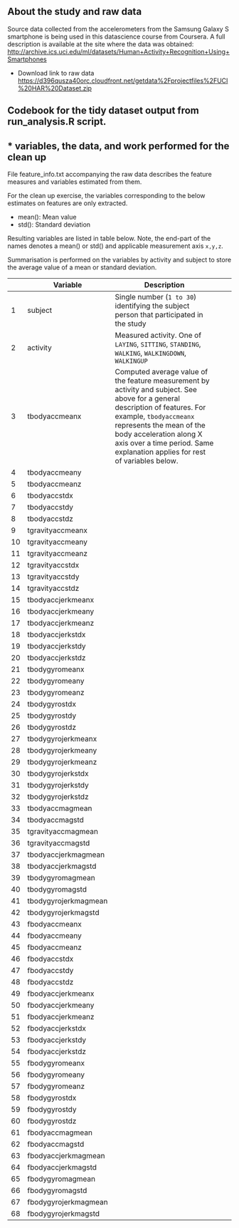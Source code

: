 ## About the study and raw data
Source data collected from the accelerometers from the Samsung Galaxy S smartphone is being used in this datascience course from Coursera. A full description is available at the site where the data was obtained: 
http://archive.ics.uci.edu/ml/datasets/Human+Activity+Recognition+Using+Smartphones 

* Download link to raw data
https://d396qusza40orc.cloudfront.net/getdata%2Fprojectfiles%2FUCI%20HAR%20Dataset.zip 

 
## Codebook for the tidy dataset output from run_analysis.R script.

## * variables, the data, and work performed for the clean up
File feature_info.txt accompanying the raw data describes the feature measures and variables estimated from them.

For the clean up exercise, the variables corresponding to the below estimates on features are only extracted.
* mean(): Mean value  
* std(): Standard deviation

Resulting variables are listed in table below. Note, the end-part of the names denotes a mean() or std() and applicable measurement axis `x,y,z`. 

Summarisation is performed on the variables by activity and subject to store the average value of a mean or standard deviation.

|    | Variable             | Description  |  |   |
|----|----------------------|-------|---|---|
| 1  | subject              | Single number (`1 to 30`) identifying the subject person that participated in the study|  |   |
| 2  | activity             | Measured activity. One of `LAYING`, `SITTING`, `STANDING`, `WALKING`, `WALKINGDOWN`, `WALKINGUP`  |   |   |
| 3  | tbodyaccmeanx        | Computed average value of the feature measurement by activity and subject. See above for a general description of features. For example, `tbodyaccmeanx` represents the mean of the body acceleration along X axis over a time period. Same explanation applies for rest of variables below.  |   |   |
| 4  | tbodyaccmeany        |    |   |   |
| 5  | tbodyaccmeanz        |    |   |   |
| 6  | tbodyaccstdx         |    |   |   |
| 7  | tbodyaccstdy         |    |   |   |
| 8  | tbodyaccstdz         |    |   |   |
| 9  | tgravityaccmeanx     |    |   |   |
| 10 | tgravityaccmeany     |    |   |   |
| 11 | tgravityaccmeanz     |    |   |   |
| 12 | tgravityaccstdx      |    |   |   |
| 13 | tgravityaccstdy      |    |   |   |
| 14 | tgravityaccstdz      |    |   |   |
| 15 | tbodyaccjerkmeanx    |    |   |   |
| 16 | tbodyaccjerkmeany    |    |   |   |
| 17 | tbodyaccjerkmeanz    |    |   |   |
| 18 | tbodyaccjerkstdx     |    |   |   |
| 19 | tbodyaccjerkstdy     |    |   |   |
| 20 | tbodyaccjerkstdz     |    |   |   |
| 21 | tbodygyromeanx       |    |   |   |
| 22 | tbodygyromeany       |    |   |   |
| 23 | tbodygyromeanz       |    |   |   |
| 24 | tbodygyrostdx        |    |   |   |
| 25 | tbodygyrostdy        |    |   |   |
| 26 | tbodygyrostdz        |    |   |   |
| 27 | tbodygyrojerkmeanx   |    |   |   |
| 28 | tbodygyrojerkmeany   |    |   |   |
| 29 | tbodygyrojerkmeanz   |    |   |   |
| 30 | tbodygyrojerkstdx    |    |   |   |
| 31 | tbodygyrojerkstdy    |    |   |   |
| 32 | tbodygyrojerkstdz    |    |   |   |
| 33 | tbodyaccmagmean      |    |   |   |
| 34 | tbodyaccmagstd       |    |   |   |
| 35 | tgravityaccmagmean   |    |   |   |
| 36 | tgravityaccmagstd    |    |   |   |
| 37 | tbodyaccjerkmagmean  |    |   |   |
| 38 | tbodyaccjerkmagstd   |    |   |   |
| 39 | tbodygyromagmean     |    |   |   |
| 40 | tbodygyromagstd      |    |   |   |
| 41 | tbodygyrojerkmagmean |    |   |   |
| 42 | tbodygyrojerkmagstd  |    |   |   |
| 43 | fbodyaccmeanx        |    |   |   |
| 44 | fbodyaccmeany        |    |   |   |
| 45 | fbodyaccmeanz        |    |   |   |
| 46 | fbodyaccstdx         |    |   |   |
| 47 | fbodyaccstdy         |    |   |   |
| 48 | fbodyaccstdz         |    |   |   |
| 49 | fbodyaccjerkmeanx    |    |   |   |
| 50 | fbodyaccjerkmeany    |    |   |   |
| 51 | fbodyaccjerkmeanz    |    |   |   |
| 52 | fbodyaccjerkstdx     |    |   |   |
| 53 | fbodyaccjerkstdy     |    |   |   |
| 54 | fbodyaccjerkstdz     |    |   |   |
| 55 | fbodygyromeanx       |    |   |   |
| 56 | fbodygyromeany       |    |   |   |
| 57 | fbodygyromeanz       |    |   |   |
| 58 | fbodygyrostdx        |    |   |   |
| 59 | fbodygyrostdy        |    |   |   |
| 60 | fbodygyrostdz        |    |   |   |
| 61 | fbodyaccmagmean      |    |   |   |
| 62 | fbodyaccmagstd       |    |   |   |
| 63 | fbodyaccjerkmagmean  |    |   |   |
| 64 | fbodyaccjerkmagstd   |    |   |   |
| 65 | fbodygyromagmean     |    |   |   |
| 66 | fbodygyromagstd      |    |   |   |
| 67 | fbodygyrojerkmagmean |    |   |   |
| 68 | fbodygyrojerkmagstd  |    |   |   |